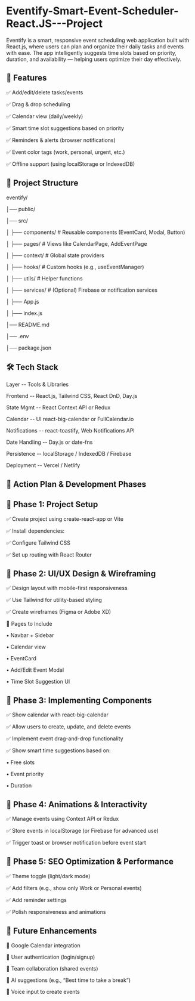 # Eventify-Smart-Event-Scheduler-React.JS---Project

Eventify is a smart, responsive event scheduling web application built with React.js, where users can plan and organize their daily tasks and events with ease. The app intelligently suggests time slots based on priority, duration, and availability — helping users optimize their day effectively.

🎯 Features
------------
✅ Add/edit/delete tasks/events

✅ Drag & drop scheduling

✅ Calendar view (daily/weekly)

✅ Smart time slot suggestions based on priority

✅ Reminders & alerts (browser notifications)

✅ Event color tags (work, personal, urgent, etc.)

✅ Offline support (using localStorage or IndexedDB)


📂 Project Structure
---------------------
eventify/

│── public/

│── src/

│   ├── components/       # Reusable components (EventCard, Modal, Button)

│   ├── pages/            # Views like CalendarPage, AddEventPage

│   ├── context/          # Global state providers

│   ├── hooks/            # Custom hooks (e.g., useEventManager)

│   ├── utils/            # Helper functions

│   ├── services/         # (Optional) Firebase or notification services

│   ├── App.js

│   ├── index.js

│── README.md

│── .env

│── package.json



🛠 Tech Stack
--------------
Layer	-- Tools & Libraries

Frontend	-- React.js, Tailwind CSS, React DnD, Day.js

State Mgmt	-- React Context API or Redux

Calendar	-- UI	react-big-calendar or FullCalendar.io

Notifications	-- react-toastify, Web Notifications API

Date Handling	-- Day.js or date-fns

Persistence	-- localStorage / IndexedDB / Firebase

Deployment	-- Vercel / Netlify


🎯 Action Plan & Development Phases
------------------------------------
📌 Phase 1: Project Setup
--------------------------
✅ Create project using create-react-app or Vite

✅ Install dependencies:

✅ Configure Tailwind CSS

✅  Set up routing with React Router


📌 Phase 2: UI/UX Design & Wireframing
---------------------------------------

✅ Design layout with mobile-first responsiveness

✅ Use Tailwind for utility-based styling

✅ Create wireframes (Figma or Adobe XD)

🔹 Pages to Include

• Navbar + Sidebar

• Calendar view

• EventCard

• Add/Edit Event Modal

• Time Slot Suggestion UI


📌 Phase 3: Implementing Components
------------------------------------
✅ Show calendar with react-big-calendar

✅ Allow users to create, update, and delete events

✅ Implement event drag-and-drop functionality

✅ Show smart time suggestions based on:

• Free slots

• Event priority

• Duration


📌 Phase 4: Animations & Interactivity
---------------------------------------
✅  Manage events using Context API or Redux

✅  Store events in localStorage (or Firebase for advanced use)

✅  Trigger toast or browser notification before event start


📌 Phase 5: SEO Optimization & Performance
-------------------------------------------
✅  Theme toggle (light/dark mode)

✅  Add filters (e.g., show only Work or Personal events)

✅  Add reminder settings

✅  Polish responsiveness and animations


📌 Future Enhancements
-----------------------
🔹 Google Calendar integration

🔹 User authentication (login/signup)

🔹 Team collaboration (shared events)

🔹 AI suggestions (e.g., “Best time to take a break”)

🔹 Voice input to create events
